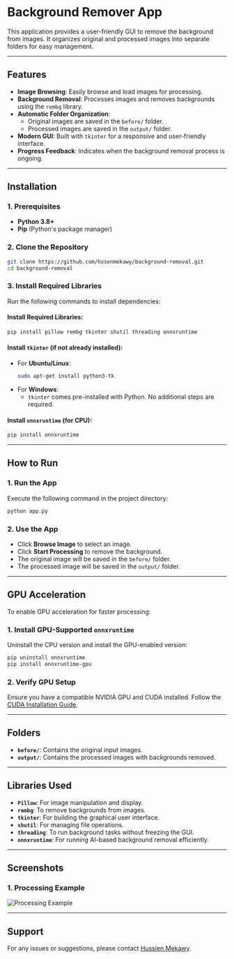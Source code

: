 # Background Remover App

This application provides a user-friendly GUI to remove the background from images. It organizes original and processed images into separate folders for easy management.

---

## Features

- **Image Browsing**: Easily browse and load images for processing.
- **Background Removal**: Processes images and removes backgrounds using the `rembg` library.
- **Automatic Folder Organization**:
  - Original images are saved in the `before/` folder.
  - Processed images are saved in the `output/` folder.
- **Modern GUI**: Built with `tkinter` for a responsive and user-friendly interface.
- **Progress Feedback**: Indicates when the background removal process is ongoing.

---

## Installation

### 1. Prerequisites
- **Python 3.8+**
- **Pip** (Python's package manager)

### 2. Clone the Repository
```bash
git clone https://github.com/hosenmekawy/background-removal.git
cd background-removal
```

### 3. Install Required Libraries
Run the following commands to install dependencies:

#### Install Required Libraries:
```bash
pip install pillow rembg tkinter shutil threading onnxruntime
```

#### Install `tkinter` (if not already installed):
- For **Ubuntu/Linux**:
  ```bash
  sudo apt-get install python3-tk
  ```
- For **Windows**:
  - `tkinter` comes pre-installed with Python. No additional steps are required.

#### Install `onnxruntime` (for CPU):
```bash
pip install onnxruntime
```

---

## How to Run

### 1. Run the App
Execute the following command in the project directory:
```bash
python app.py
```

### 2. Use the App
- Click **Browse Image** to select an image.
- Click **Start Processing** to remove the background.
- The original image will be saved in the `before/` folder.
- The processed image will be saved in the `output/` folder.

---

## GPU Acceleration

To enable GPU acceleration for faster processing:

### 1. Install GPU-Supported `onnxruntime`
Uninstall the CPU version and install the GPU-enabled version:
```bash
pip uninstall onnxruntime
pip install onnxruntime-gpu
```

### 2. Verify GPU Setup
Ensure you have a compatible NVIDIA GPU and CUDA installed. Follow the [CUDA Installation Guide](https://developer.nvidia.com/cuda-toolkit).

---

## Folders

- **`before/`**: Contains the original input images.
- **`output/`**: Contains the processed images with backgrounds removed.

---

## Libraries Used

- **`Pillow`**: For image manipulation and display.
- **`rembg`**: To remove backgrounds from images.
- **`tkinter`**: For building the graphical user interface.
- **`shutil`**: For managing file operations.
- **`threading`**: To run background tasks without freezing the GUI.
- **`onnxruntime`**: For running AI-based background removal efficiently.

---

## Screenshots




### 1. **Processing Example**
![Processing Example](screenshots/image1.png)

---

## Support
For any issues or suggestions, please contact [Hussien Mekawy](mailto:hussienmekawy38@gmail.com).

